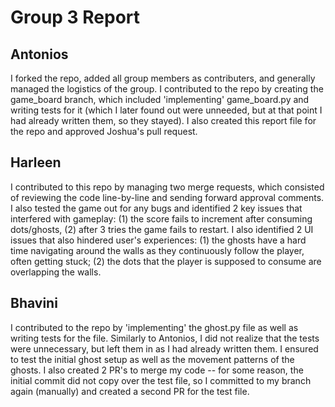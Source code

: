 # Group 3 Report

## Antonios
I forked the repo, added all group members as contributers, and generally managed the logistics of the group. I contributed to the repo by creating the game_board branch, which included 'implementing' game_board.py and writing tests for it (which I later found out were unneeded, but at that point I had already written them, so they stayed). I also created this report file for the repo and approved Joshua's pull request.

## Harleen
I contributed to this repo by managing two merge requests, which consisted of reviewing the code line-by-line and sending forward approval comments. I also tested the game out for any bugs and identified 2 key issues that interfered with gameplay: (1) the score fails to increment after consuming dots/ghosts, (2) after 3 tries the game fails to restart. I also identified 2 UI issues that also hindered user's experiences: (1) the ghosts have a hard time navigating around the walls as they continuously follow the player, often getting stuck; (2) the dots that the player is supposed to consume are overlapping the walls.

## Bhavini
I contributed to the repo by 'implementing' the ghost.py file as well as writing tests for the file. Similarly to Antonios, I did not realize that the tests were unnecessary, but left them in as I had already written them. I ensured to test the initial ghost setup as well as the movement patterns of the ghosts. I also created 2 PR's to merge my code -- for some reason, the initial commit did not copy over the test file, so I committed to my branch again (manually) and created a second PR for the test file.
